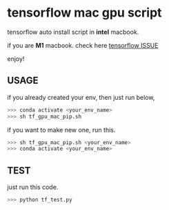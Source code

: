 # tensorflow mac gpu script 

tensorflow auto install script in **intel** macbook. 

if you are **M1** macbook. check here [tensorflow ISSUE](https://github.com/apple/tensorflow_macos/issues/153)

enjoy!

## USAGE

if you already created your env, then just run below,
```bash
>>> conda activate <your_env_name>
>>> sh tf_gpu_mac_pip.sh
```

if you want to make new one, run this.
```bash
>>> sh tf_gpu_mac_pip.sh <your_env_name>
>>> conda activate <your_env_name>
```


## TEST

just run this code.

```bash
>>> python tf_test.py 
```
